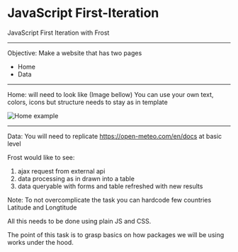 # JavaScript First-Iteration
JavaScript First Iteration with Frost
______________________________________
Objective: Make a website that has two pages
- Home
- Data
_____________________________________
Home: will need to look like (Image bellow) You can use your own text, colors, icons but structure needs to stay as in template

![Home example](https://i.imgur.com/KB8MFfP.png)
____________________________________
Data: You will need to replicate https://open-meteo.com/en/docs at basic level

Frost would like to see: 

1) ajax request from external api
2) data processing as in drawn into a table
3) data queryable with forms and table refreshed with new results

Note: To not overcomplicate the task you can hardcode few countries Latitude and Longtitude 

All this needs to be done using plain JS and CSS.

The point of this task is to grasp basics on how packages we will be using works under the hood.

